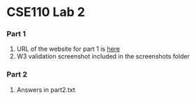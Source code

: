 # CSE110 Lab 2

### Part 1
1. URL of the website for part 1 is [here](https://sherwin25.github.io/Lab2_Starter/)
2. W3 validation screenshot included in the screenshots folder
   
### Part 2
1. Answers in part2.txt
